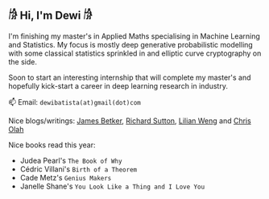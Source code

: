 ## 𓀙 Hi, I'm Dewi 𓀙

I'm finishing my master's in Applied Maths specialising in Machine Learning and Statistics. My focus is mostly deep generative probabilistic modelling with some classical statistics sprinkled in and elliptic curve cryptography on the side.

Soon to start an interesting internship that will complete my master's and hopefully kick-start a career in deep learning research in industry.

📫 Email: `dewibatista(at)gmail(dot)com`

Nice blogs/writings: [James Betker](https://nonint.com/), [Richard Sutton](http://incompleteideas.net/), [Lilian Weng](https://lilianweng.github.io/) and [Chris Olah](https://colah.github.io/)

Nice books read this year:
- Judea Pearl's `The Book of Why`
- Cédric Villani's `Birth of a Theorem`
- Cade Metz's `Genius Makers`
- Janelle Shane's `You Look Like a Thing and I Love You`